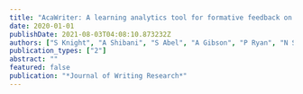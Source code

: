 ```yaml
---
title: "AcaWriter: A learning analytics tool for formative feedback on academic writing"
date: 2020-01-01
publishDate: 2021-08-03T04:08:10.873232Z
authors: ["S Knight", "A Shibani", "S Abel", "A Gibson", "P Ryan", "N Sutton", "R Wight", " ..."]
publication_types: ["2"]
abstract: ""
featured: false
publication: "*Journal of Writing Research*"
---
```


